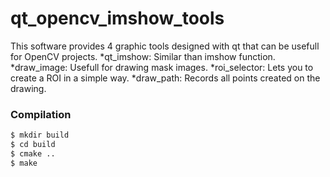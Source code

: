 # qt_opencv_imshow_tools
This software provides 4 graphic tools designed with qt that can be usefull for OpenCV projects.
*qt_imshow: Similar than imshow function.
*draw_image: Usefull for drawing mask images.
*roi_selector: Lets you to create a ROI in a simple way.
*draw_path: Records all points created on the drawing.

### Compilation
```sh
$ mkdir build
$ cd build
$ cmake ..
$ make
```
